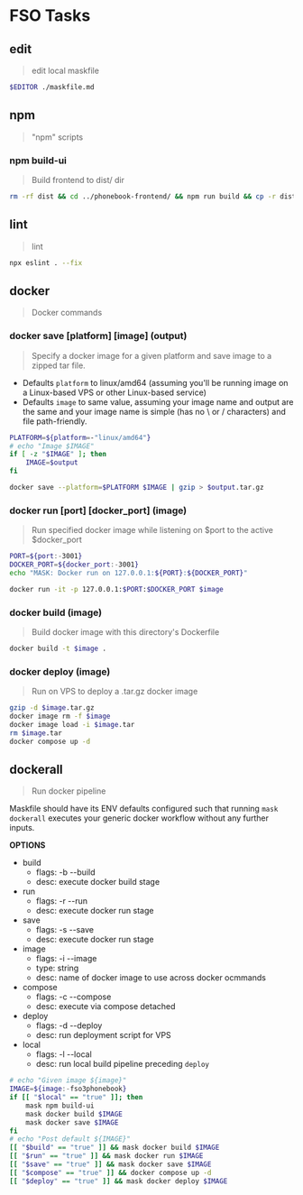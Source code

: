# FSO Tasks

## edit
> edit local maskfile

~~~bash
$EDITOR ./maskfile.md
~~~

## npm
> "npm" scripts

### npm build-ui
> Build frontend to dist/ dir
~~~bash
rm -rf dist && cd ../phonebook-frontend/ && npm run build && cp -r dist ../phonebook-backend/
~~~

## lint
> lint
~~~bash
npx eslint . --fix
~~~

## docker
> Docker commands

### docker save [platform] [image] (output)
> Specify a docker image for a given platform and save image to a zipped tar file.

- Defaults `platform` to linux/amd64 (assuming you'll be running image on a Linux-based VPS or other Linux-based service)
- Defaults `image` to same value, assuming your image name and output are the same and your image name is simple (has no \ or / characters) and file path-friendly.

~~~bash
PLATFORM=${platform=-"linux/amd64"}
# echo "Image $IMAGE"
if [ -z "$IMAGE" ]; then
    IMAGE=$output
fi

docker save --platform=$PLATFORM $IMAGE | gzip > $output.tar.gz
~~~

### docker run [port] [docker_port] (image)
> Run specified docker image while listening on $port to the active $docker_port

~~~bash
PORT=${port:-3001}
DOCKER_PORT=${docker_port:-3001}
echo "MASK: Docker run on 127.0.0.1:${PORT}:${DOCKER_PORT}"

docker run -it -p 127.0.0.1:$PORT:$DOCKER_PORT $image
~~~

### docker build (image)
> Build docker image with this directory's Dockerfile

~~~bash
docker build -t $image .
~~~

### docker deploy (image)
> Run on VPS to deploy a .tar.gz docker image

~~~bash
gzip -d $image.tar.gz
docker image rm -f $image
docker image load -i $image.tar
rm $image.tar
docker compose up -d
~~~

## dockerall
> Run docker pipeline

Maskfile should have its ENV defaults configured such that running `mask dockerall` executes your generic docker workflow without any further inputs.

**OPTIONS**
* build
    * flags: -b --build
    * desc: execute docker build stage
* run
    * flags: -r --run
    * desc: execute docker run stage
* save
    * flags: -s --save
    * desc: execute docker run stage
* image
    * flags: -i --image
    * type: string
    * desc: name of docker image to use across docker ocmmands
* compose
    * flags: -c --compose
    * desc: execute via compose detached
* deploy
    * flags: -d --deploy
    * desc: run deployment script for VPS
* local
    * flags: -l --local
    * desc: run local build pipeline preceding `deploy`

~~~bash
# echo "Given image ${image}"
IMAGE=${image:-fso3phonebook}
if [[ "$local" == "true" ]]; then
    mask npm build-ui
    mask docker build $IMAGE
    mask docker save $IMAGE
fi
# echo "Post default ${IMAGE}"
[[ "$build" == "true" ]] && mask docker build $IMAGE
[[ "$run" == "true" ]] && mask docker run $IMAGE
[[ "$save" == "true" ]] && mask docker save $IMAGE
[[ "$compose" == "true" ]] && docker compose up -d
[[ "$deploy" == "true" ]] && mask docker deploy $IMAGE

~~~

